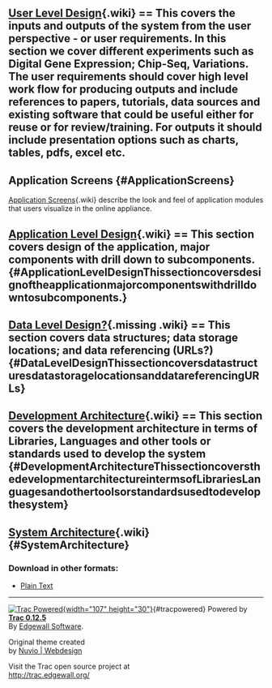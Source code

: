 

[User Level Design](/trac/trac_backup/wiki/UserConcepts){.wiki} == This covers the inputs and outputs of the system from the user perspective - or user requirements. In this section we cover different experiments such as Digital Gene Expression; Chip-Seq, Variations. The user requirements should cover high level work flow for producing outputs and include references to papers, tutorials, data sources and existing software that could be useful either for reuse or for review/training. For outputs it should include presentation options such as charts, tables, pdfs, excel etc. 
---------------------------------------------------------------------------------------------------------------------------------------------------------------------------------------------------------------------------------------------------------------------------------------------------------------------------------------------------------------------------------------------------------------------------------------------------------------------------------------------------------------------------------------------------------------------------------------------------

Application Screens {#ApplicationScreens}
-------------------

[Application Screens](/trac/trac_backup/wiki/appscreen){.wiki} describe
the look and feel of application modules that users visualize in the
online appliance.

[Application Level Design](/trac/trac_backup/wiki/ApplicationConcepts){.wiki} == This section covers design of the application, major components with drill down to subcomponents. {#ApplicationLevelDesignThissectioncoversdesignoftheapplicationmajorcomponentswithdrilldowntosubcomponents.}
----------------------------------------------------------------------------------------------------------------------------------------------------------------------------------

[Data Level Design?](/trac/trac_backup/wiki/DataConcepts){.missing .wiki} == This section covers data structures; data storage locations; and data referencing (URLs?) {#DataLevelDesignThissectioncoversdatastructuresdatastoragelocationsanddatareferencingURLs}
----------------------------------------------------------------------------------------------------------------------------------------------------------------------

[Development Architecture](/trac/trac_backup/wiki/DevelopmentConcepts){.wiki} == This section covers the development architecture in terms of Libraries, Languages and other tools or standards used to develop the system {#DevelopmentArchitectureThissectioncoversthedevelopmentarchitectureintermsofLibrariesLanguagesandothertoolsorstandardsusedtodevelopthesystem}
--------------------------------------------------------------------------------------------------------------------------------------------------------------------------------------------------------------------------

[System Architecture](/trac/trac_backup/wiki/SysArchitecture){.wiki} {#SystemArchitecture}
--------------------------------------------------------------------



### Download in other formats:

-   [Plain Text](/trac/trac_backup/wiki/Concepts_1?format=txt)


------------------------------------------------------------------------

[![Trac
Powered](/trac/trac_backup/chrome/common/trac_logo_mini.png){width="107"
height="30"}](http://trac.edgewall.org/){#tracpowered}
Powered by [**Trac 0.12.5**](/trac/trac_backup/about)\
By [Edgewall Software](http://www.edgewall.org/).

Original theme created\
by [Nuvio | Webdesign](http://www.nuvio.cz)

Visit the Trac open source project at\
<http://trac.edgewall.org/>

